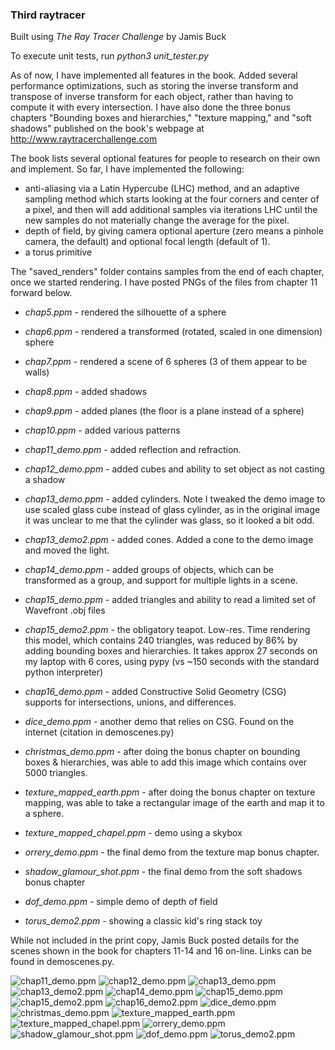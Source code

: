 ### Third raytracer

Built using _The Ray Tracer Challenge_ by Jamis Buck

To execute unit tests, run _python3 unit_tester.py_

As of now, I have implemented all features in the book.  Added several performance optimizations, such as storing the inverse transform and transpose of inverse transform for each object, rather than having to compute it with every intersection.  I have also done the three bonus chapters "Bounding boxes and hierarchies," "texture mapping," and "soft shadows" published on the book's webpage at http://www.raytracerchallenge.com  

The book lists several optional features for people to research on their own and implement.  So far, I have implemented the following:

* anti-aliasing via a Latin Hypercube (LHC) method, and an adaptive sampling method which starts looking at the four corners and center of a pixel, and then will add additional samples via iterations LHC until the new samples do not materially change the average for the pixel.
* depth of field, by giving camera optional aperture (zero means a pinhole camera, the default) and optional focal length (default of 1).
* a torus primitive

The "saved_renders" folder contains samples from the end of each chapter, once we started rendering.  I have posted PNGs of the files from chapter 11 forward below.


* _chap5.ppm_ - rendered the silhouette of a sphere
* _chap6.ppm_ - rendered a transformed (rotated, scaled in one dimension) sphere
* _chap7.ppm_ - rendered a scene of 6 spheres (3 of them appear to be walls)
* _chap8.ppm_ - added shadows
* _chap9.ppm_ - added planes (the floor is a plane instead of a sphere)
* _chap10.ppm_ - added various patterns
* _chap11_demo.ppm_ - added reflection and refraction. 
* _chap12_demo.ppm_ - added cubes and ability to set object as not casting a shadow
* _chap13_demo.ppm_ - added cylinders.  Note I tweaked the demo image to use scaled glass cube instead of glass cylinder, as in the original image it was unclear to me that the cylinder was glass, so it looked a bit odd.
* _chap13_demo2.ppm_ - added cones.  Added a cone to the demo image and moved the light.
* _chap14_demo.ppm_ - added groups of objects, which can be transformed as a group, and support for multiple lights in a scene.
* _chap15_demo.ppm_ - added triangles and ability to read a limited set of Wavefront .obj files
* _chap15_demo2.ppm_ - the obligatory teapot.  Low-res.  Time rendering this model, which contains 240 triangles, was reduced by 86% by adding bounding boxes and hierarchies.  It takes approx 27 seconds on my laptop with 6 cores, using pypy (vs ~150 seconds with the standard python interpreter)
* _chap16_demo.ppm_ - added Constructive Solid Geometry (CSG) supports for intersections, unions, and differences.
  

* _dice_demo.ppm_ - another demo that relies on CSG.  Found on the internet (citation in demoscenes.py)
* _christmas_demo.ppm_ - after doing the bonus chapter on bounding boxes & hierarchies, was able to add this image which contains over 5000 triangles.
* _texture_mapped_earth.ppm_ - after doing the bonus chapter on texture mapping, was able to take a rectangular image of the earth and map it to a sphere.
* _texture_mapped_chapel.ppm_ - demo using a skybox
* _orrery_demo.ppm_ - the final demo from the texture map bonus chapter.
* _shadow_glamour_shot.ppm_ - the final demo from the soft shadows bonus chapter


* _dof_demo.ppm_ - simple demo of depth of field
* _torus_demo2.ppm_ - showing a classic kid's ring stack toy

While not included in the print copy, Jamis Buck posted details for the scenes shown in the book for chapters 11-14 and 16 on-line.  Links can be found in demoscenes.py.

![chap11_demo.ppm](saved_renders/chap11_demo.png)
![chap12_demo.ppm](saved_renders/chap12_demo.png)
![chap13_demo.ppm](saved_renders/chap13_demo.png)
![chap13_demo2.ppm](saved_renders/chap13_demo2.png)
![chap14_demo.ppm](saved_renders/chap14_demo.png)
![chap15_demo.ppm](saved_renders/chap15_demo.png)
![chap15_demo2.ppm](saved_renders/chap15_demo2.png)
![chap16_demo2.ppm](saved_renders/chap16_demo.png)
![dice_demo.ppm](saved_renders/dice_demo.png)
![christmas_demo.ppm](saved_renders/christmas_demo.png)
![texture_mapped_earth.ppm](saved_renders/texture_mapped_earth.png)
![texture_mapped_chapel.ppm](saved_renders/texture_mapped_chapel.png)
![orrery_demo.ppm](saved_renders/orrery_demo.png)
![shadow_glamour_shot.ppm](saved_renders/shadow_glamour_shot.png)
![dof_demo.ppm](saved_renders/dof_demo.png)
![torus_demo2.ppm](saved_renders/torus_demo2.png)
